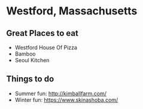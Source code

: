 # Westford, Massachusetts

## Great Places to eat
 - Westford House Of Pizza
 - Bamboo
 - Seoul Kitchen

## Things to do

- Summer fun: http://kimballfarm.com/
- Winter fun: https://www.skinashoba.com/
